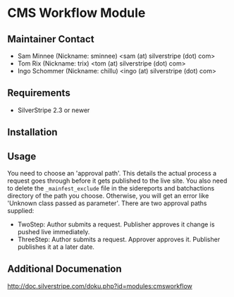 # CMS Workflow Module

## Maintainer Contact
 * Sam Minnee (Nickname: sminnee)
   <sam (at) silverstripe (dot) com>
 * Tom Rix (Nickname: trix)
   <tom (at) silverstripe (dot) com>
 * Ingo Schommer (Nickname: chillu)
   <ingo (at) silverstripe (dot) com>

## Requirements
 * SilverStripe 2.3 or newer


## Installation

## Usage

You need to choose an 'approval path'. This details
the actual process a request goes through before it
gets published to the live site. You also need to
delete the `_mainfest_exclude` file in the sidereports
and batchactions directory of the path you choose.
Otherwise, you will get an error like 'Unknown class
passed as parameter'. There are two approval paths supplied:

 * TwoStep: Author submits a request. Publisher approves it
   change is pushed live immediately.
 * ThreeStep: Author submits a request. Approver approves it.
   Publisher publishes it at a later date.

## Additional Documenation
http://doc.silverstripe.com/doku.php?id=modules:cmsworkflow
